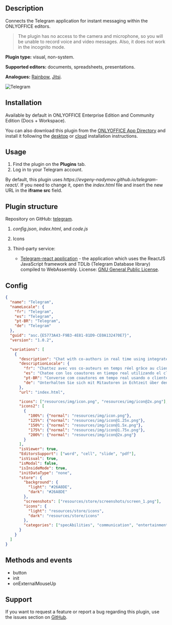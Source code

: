 ## Description

Connects the Telegram application for instant messaging within the ONLYOFFICE editors.

> The plugin has no access to the camera and microphone, so you will be unable to record voice and video messages. Also, it does not work in the incognito mode.

**Plugin type:** visual, non-system.

**Supported editors:** documents, spreadsheets, presentations.

**Analogues:** [Rainbow](https://github.com/ONLYOFFICE/onlyoffice.github.io/tree/master/sdkjs-plugins/content/rainbow), [Jitsi](https://github.com/ONLYOFFICE/onlyoffice.github.io/tree/master/sdkjs-plugins/content/jitsi).

![Telegram](/assets/images/plugins/gifs/telegram.gif)

## Installation

Available by default in ONLYOFFICE Enterprise Edition and Community Edition (Docs + Workspace).

You can also download this plugin from the [ONLYOFFICE App Directory](https://www.onlyoffice.com/en/app-directory/telegram) and install it following the [desktop](../installing/onlyoffice-desktop-editors.md) or [cloud](../installing/onlyoffice-cloud.md) installation instructions.

## Usage

1. Find the plugin on the **Plugins** tab.
2. Log in to your Telegram account.

By default, this plugin uses *https\://evgeny-nadymov.github.io/telegram-react/*. If you need to change it, open the *index.html* file and insert the new URL in the **iframe src** field.

## Plugin structure

Repository on GitHub: [telegram](https://github.com/ONLYOFFICE/onlyoffice.github.io/tree/master/sdkjs-plugins/content/telegram).

1. *config.json*, *index.html*, and *code.js*

2. Icons

3. Third-party service:

   - [Telegram-react application](https://github.com/evgeny-nadymov/telegram-react) - the application which uses the ReactJS JavaScript framework and TDLib (Telegram Database library) compiled to WebAssembly. License: [GNU General Public License](https://github.com/ONLYOFFICE/onlyoffice.github.io/blob/master/sdkjs-plugins/content/telegram/licenses/telegram-react.license).

## Config

``` json
{
  "name": "Telegram",
  "nameLocale": {
    "fr": "Telegram",
    "es": "Telegram",
    "pt-BR": "Telegram",
    "de": "Telegram"
  },
  "guid": "asc.{E5773A43-F9B3-4E81-81D9-CE0A132470E7}",
  "version": "1.0.2",

  "variations": [
    {
      "description": "Chat with co-authors in real time using integrated Telegram client.",
      "descriptionLocale": {
        "fr": "Chattez avec vos co-auteurs en temps réel grâce au client Telegram intégré.",
        "es": "Chatee con los coautores en tiempo real utilizando el cliente integrado de Telegram.",
        "pt-BR": "Converse com coautores em tempo real usando o cliente Telegram integrado.",
        "de": "Unterhalten Sie sich mit Mitautoren in Echtzeit über den integrierten Telegram-Client."
      },
      "url": "index.html",

      "icons": ["resources/img/icon.png", "resources/img/icon@2x.png"],
      "icons2": [
        {
          "100%": {"normal": "resources/img/icon.png"},
          "125%": {"normal": "resources/img/icon@1.25x.png"},
          "150%": {"normal": "resources/img/icon@1.5x.png"},
          "175%": {"normal": "resources/img/icon@1.75x.png"},
          "200%": {"normal": "resources/img/icon@2x.png"}
        }
      ],
      "isViewer": true,
      "EditorsSupport": ["word", "cell", "slide", "pdf"],
      "isVisual": true,
      "isModal": false,
      "isInsideMode": true,
      "initDataType": "none",
      "store": {
        "background": {
          "light": "#26A8DE",
          "dark": "#26A8DE"
        },
        "screenshots": ["resources/store/screenshots/screen_1.png"],
        "icons": {
          "light": "resources/store/icons",
          "dark": "resources/store/icons"
        },
        "categories": ["specAbilities", "communication", "entertainment"]
      }
    }
  ]
}
```

## Methods and events

- button
- init
- onExternalMouseUp

## Support

If you want to request a feature or report a bug regarding this plugin, use the issues section on [GitHub](https://github.com/ONLYOFFICE/onlyoffice.github.io/issues).

